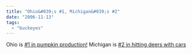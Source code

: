 ```yaml
---
title: "Ohio&#039;s #1, Michigan&#039;s #2"
date: "2006-11-13"
tags: 
  - "buckeyes"
---
```


Ohio is [#1 in pumpkin production!](http://www.dispatch.com/football/football.php?story=dispatch/2006/11/13/20061113-A4-01.html "BuckeyeXtra") Michigan is [#2 in hitting deers with cars](http://www.dispatch.com/football/football.php?story=dispatch/2006/11/13/20061113-A4-00.html)
